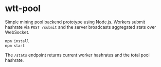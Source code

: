 # wtt-pool

Simple mining pool backend prototype using Node.js. Workers submit hashrate via
`POST /submit` and the server broadcasts aggregated stats over WebSocket.

```bash
npm install
npm start
```

The `/stats` endpoint returns current worker hashrates and the total pool
hashrate.
